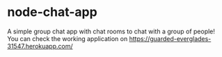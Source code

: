 # node-chat-app
A simple group chat app with chat rooms to chat with a group of people!
You can check the working application on https://guarded-everglades-31547.herokuapp.com/
